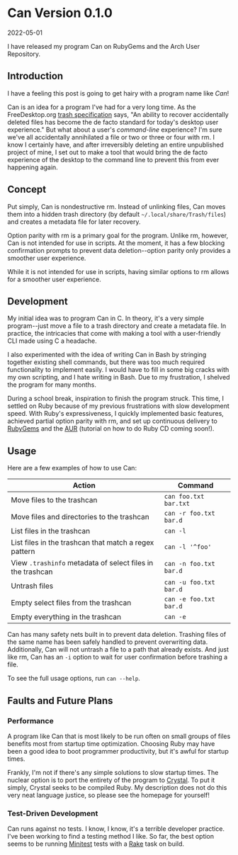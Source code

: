 # Can Version 0.1.0

<time>2022-05-01</time>

<summary>
I have released my program Can on RubyGems and the Arch User
Repository.
</summary>

## Introduction

I have a feeling this post is going to get hairy with a
program name like *Can*!

Can is an idea for a program I've had for a very long time.
As the FreeDesktop.org [trash
specification](https://specifications.freedesktop.org/trash-spec/trashspec-latest.html)
says, "An ability to recover accidentally deleted files has
become the de facto standard for today's desktop user
experience." But what about a user's *command-line*
experience? I'm sure we've all accidentally annihilated a
file or two or three or four with rm. I know I certainly
have, and after irreversibly deleting an entire unpublished
project of mine, I set out to make a tool that would bring
the de facto experience of the desktop to the command line
to prevent this from ever happening again.

## Concept

Put simply, Can is nondestructive rm. Instead of unlinking
files, Can moves them into a hidden trash directory (by
default `~/.local/share/Trash/files`) and creates a metadata
file for later recovery.

Option parity with rm is a primary goal for the program.
Unlike rm, however, Can is not intended for use in scripts.
At the moment, it has a few blocking confirmation prompts to
prevent data deletion--option parity only provides a
smoother user experience.

While it is not intended for use in scripts, having similar
options to rm allows for a smoother user experience.

## Development

My initial idea was to program Can in C. In theory, it's a
very simple program--just move a file to a trash directory
and create a metadata file. In practice, the intricacies
that come with making a tool with a user-friendly CLI made
using C a headache.

I also experimented with the idea of writing Can in Bash by
stringing together existing shell commands, but there was
too much required functionality to implement easily. I would
have to fill in some big cracks with my own scripting, and I
hate writing in Bash. Due to my frustration, I shelved the
program for many months.

During a school break, inspiration to finish the program
struck. This time, I settled on Ruby because of my previous
frustrations with slow development speed. With Ruby's
expressiveness, I quickly implemented basic features,
achieved partial option parity with rm, and set up
continuous delivery to
[RubyGems](https://rubygems.org/gems/can_cli) and the
[AUR](https://aur.archlinux.org/packages/can) (tutorial on
how to do Ruby CD coming soon!).

## Usage

Here are a few examples of how to use Can:

Action | Command
---|---
Move files to the trashcan | `can foo.txt bar.txt`
Move files and directories to the trashcan | `can -r foo.txt bar.d`
List files in the trashcan | `can -l`
List files in the trashcan that match a regex pattern | `can -l '^foo'`
View `.trashinfo` metadata of select files in the trashcan | `can -n foo.txt bar.d`
Untrash files | `can -u foo.txt bar.d`
Empty select files from the trashcan | `can -e foo.txt bar.d`
Empty everything in the trashcan | `can -e`

Can has many safety nets built in to prevent data deletion.
Trashing files of the same name has been safely handled to
prevent overwriting data. Additionally, Can will not untrash
a file to a path that already exists. And just like rm, Can
has an `-i` option to wait for user confirmation before
trashing a file.

To see the full usage options, run `can --help`.

## Faults and Future Plans

### Performance

A program like Can that is most likely to be run often on
small groups of files benefits most from startup time
optimization. Choosing Ruby may have been a good idea to
boot programmer productivity, but it's awful for startup
times.

Frankly, I'm not if there's any simple solutions to slow
startup times. The nuclear option is to port the entirety of
the program to [Crystal](https://crystal-lang.org/). To put
it simply, Crystal seeks to be compiled Ruby. My description
does not do this very neat language justice, so please see
the homepage for yourself!

### Test-Driven Development

Can runs against no tests. I know, I know, it's a terrible
developer practice. I've been working to find a testing
method I like. So far, the best option seems to be running
[Minitest](https://rubygems.org/gems/minitest/versions/5.15.0)
tests with a [Rake](https://github.com/ruby/rake) task on
build.
